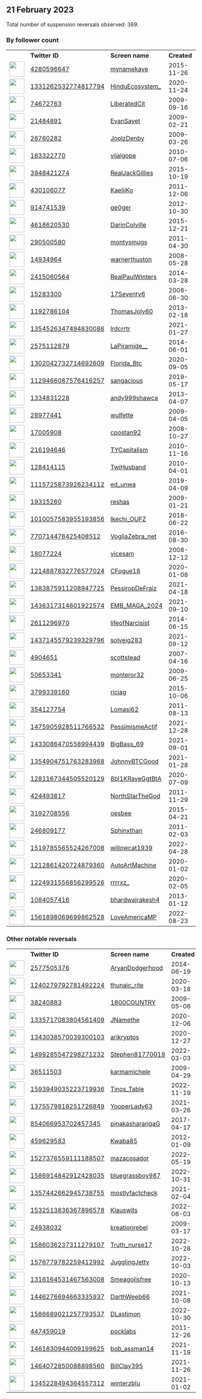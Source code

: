 
## 21 February 2023
Total number of suspension reversals observed: 389.

### By follower count
<table><tr><th></th><th align="left">Twitter ID</th><th align="left">Screen name</th>
<th align="left">Created</th><th align="left">Status</th><th align="left">Suspended</th><th align="left">Followers</th>
<tr><td><a href="https://pbs.twimg.com/profile_images/1648063674542706729/xhZV61wd_normal.jpg"><img src="https://pbs.twimg.com/profile_images/1648063674542706729/xhZV61wd_normal.jpg" width="40px" height="40px" align="center"/></a></td><td><a href="https://twitter.com/intent/user?user_id=4280596647">4280596647</a></td><td><a href="https://twitter.com/mynamekaye">mynamekaye</a></td><td>2015-11-26</td><td align="center"></td><td></td><td>86745</td></tr>
<tr><td><a href="https://pbs.twimg.com/profile_images/1443968030774423553/iQmfZS2P_normal.jpg"><img src="https://pbs.twimg.com/profile_images/1443968030774423553/iQmfZS2P_normal.jpg" width="40px" height="40px" align="center"/></a></td><td><a href="https://twitter.com/intent/user?user_id=1331262532774817794">1331262532774817794</a></td><td><a href="https://twitter.com/HinduEcosystem_">HinduEcosystem_</a></td><td>2020-11-24</td><td align="center"></td><td></td><td>76492</td></tr>
<tr><td><a href="https://pbs.twimg.com/profile_images/1647846202275250177/19MucPcf_normal.jpg"><img src="https://pbs.twimg.com/profile_images/1647846202275250177/19MucPcf_normal.jpg" width="40px" height="40px" align="center"/></a></td><td><a href="https://twitter.com/intent/user?user_id=74672763">74672763</a></td><td><a href="https://twitter.com/LiberatedCit">LiberatedCit</a></td><td>2009-09-16</td><td align="center"></td><td>2022-07-16</td><td>36848</td></tr>
<tr><td><a href="https://pbs.twimg.com/profile_images/431917075175444480/892LrsO6_normal.jpeg"><img src="https://pbs.twimg.com/profile_images/431917075175444480/892LrsO6_normal.jpeg" width="40px" height="40px" align="center"/></a></td><td><a href="https://twitter.com/intent/user?user_id=21484891">21484891</a></td><td><a href="https://twitter.com/EvanSayet">EvanSayet</a></td><td>2009-02-21</td><td align="center"></td><td></td><td>18280</td></tr>
<tr><td><a href="https://pbs.twimg.com/profile_images/1648630996005273601/aYKn465a_normal.jpg"><img src="https://pbs.twimg.com/profile_images/1648630996005273601/aYKn465a_normal.jpg" width="40px" height="40px" align="center"/></a></td><td><a href="https://twitter.com/intent/user?user_id=26760282">26760282</a></td><td><a href="https://twitter.com/JoolzDenby">JoolzDenby</a></td><td>2009-03-26</td><td align="center"></td><td>2022-12-30</td><td>15868</td></tr>
<tr><td><a href="https://pbs.twimg.com/profile_images/1646883774263865355/18BvUiVW_normal.jpg"><img src="https://pbs.twimg.com/profile_images/1646883774263865355/18BvUiVW_normal.jpg" width="40px" height="40px" align="center"/></a></td><td><a href="https://twitter.com/intent/user?user_id=163322770">163322770</a></td><td><a href="https://twitter.com/vijalgope">vijalgope</a></td><td>2010-07-06</td><td align="center"></td><td>2022-10-26</td><td>14715</td></tr>
<tr><td><a href="https://pbs.twimg.com/profile_images/710246688472977408/ABWhR1qs_normal.jpg"><img src="https://pbs.twimg.com/profile_images/710246688472977408/ABWhR1qs_normal.jpg" width="40px" height="40px" align="center"/></a></td><td><a href="https://twitter.com/intent/user?user_id=3948421274">3948421274</a></td><td><a href="https://twitter.com/RealJackGillies">RealJackGillies</a></td><td>2015-10-19</td><td align="center"></td><td>2022-10-29</td><td>9537</td></tr>
<tr><td><a href="https://pbs.twimg.com/profile_images/1629915678110019584/FB67GbN-_normal.jpg"><img src="https://pbs.twimg.com/profile_images/1629915678110019584/FB67GbN-_normal.jpg" width="40px" height="40px" align="center"/></a></td><td><a href="https://twitter.com/intent/user?user_id=430106077">430106077</a></td><td><a href="https://twitter.com/KaeliiKo">KaeliiKo</a></td><td>2011-12-06</td><td align="center"></td><td>2022-08-22</td><td>8636</td></tr>
<tr><td><a href="https://pbs.twimg.com/profile_images/1328299446967341062/MwmKYtVf_normal.jpg"><img src="https://pbs.twimg.com/profile_images/1328299446967341062/MwmKYtVf_normal.jpg" width="40px" height="40px" align="center"/></a></td><td><a href="https://twitter.com/intent/user?user_id=914741539">914741539</a></td><td><a href="https://twitter.com/ge0ger">ge0ger</a></td><td>2012-10-30</td><td align="center"></td><td></td><td>8244</td></tr>
<tr><td><a href="https://pbs.twimg.com/profile_images/1188623200781066241/tOAdsc4H_normal.jpg"><img src="https://pbs.twimg.com/profile_images/1188623200781066241/tOAdsc4H_normal.jpg" width="40px" height="40px" align="center"/></a></td><td><a href="https://twitter.com/intent/user?user_id=4618620530">4618620530</a></td><td><a href="https://twitter.com/DarinColville">DarinColville</a></td><td>2015-12-21</td><td align="center"></td><td></td><td>8077</td></tr>
<tr><td><a href="https://pbs.twimg.com/profile_images/1629738639709069312/lDPKsMZP_normal.jpg"><img src="https://pbs.twimg.com/profile_images/1629738639709069312/lDPKsMZP_normal.jpg" width="40px" height="40px" align="center"/></a></td><td><a href="https://twitter.com/intent/user?user_id=290500580">290500580</a></td><td><a href="https://twitter.com/montysmugs">montysmugs</a></td><td>2011-04-30</td><td align="center"></td><td></td><td>7610</td></tr>
<tr><td><a href="https://pbs.twimg.com/profile_images/940707936451559431/bU9eBlb0_normal.jpg"><img src="https://pbs.twimg.com/profile_images/940707936451559431/bU9eBlb0_normal.jpg" width="40px" height="40px" align="center"/></a></td><td><a href="https://twitter.com/intent/user?user_id=14934964">14934964</a></td><td><a href="https://twitter.com/warnerthuston">warnerthuston</a></td><td>2008-05-28</td><td align="center"></td><td></td><td>6461</td></tr>
<tr><td><a href="https://pbs.twimg.com/profile_images/1644185564374274048/HFjTTOov_normal.jpg"><img src="https://pbs.twimg.com/profile_images/1644185564374274048/HFjTTOov_normal.jpg" width="40px" height="40px" align="center"/></a></td><td><a href="https://twitter.com/intent/user?user_id=2415060564">2415060564</a></td><td><a href="https://twitter.com/RealPaulWinters">RealPaulWinters</a></td><td>2014-03-28</td><td align="center"></td><td></td><td>6361</td></tr>
<tr><td><a href="https://pbs.twimg.com/profile_images/1645547945809575936/r3UZFG3C_normal.jpg"><img src="https://pbs.twimg.com/profile_images/1645547945809575936/r3UZFG3C_normal.jpg" width="40px" height="40px" align="center"/></a></td><td><a href="https://twitter.com/intent/user?user_id=15283300">15283300</a></td><td><a href="https://twitter.com/17Seventy6">17Seventy6</a></td><td>2008-06-30</td><td align="center"></td><td></td><td>5626</td></tr>
<tr><td><a href="https://pbs.twimg.com/profile_images/1555810905379807235/lK39sHP1_normal.jpg"><img src="https://pbs.twimg.com/profile_images/1555810905379807235/lK39sHP1_normal.jpg" width="40px" height="40px" align="center"/></a></td><td><a href="https://twitter.com/intent/user?user_id=1192786104">1192786104</a></td><td><a href="https://twitter.com/ThomasJoly60">ThomasJoly60</a></td><td>2013-02-18</td><td align="center">🚫</td><td>2022-08-18</td><td>5520</td></tr>
<tr><td><a href="https://pbs.twimg.com/profile_images/1646715156544606209/bD89_LP5_normal.jpg"><img src="https://pbs.twimg.com/profile_images/1646715156544606209/bD89_LP5_normal.jpg" width="40px" height="40px" align="center"/></a></td><td><a href="https://twitter.com/intent/user?user_id=1354526347494830086">1354526347494830086</a></td><td><a href="https://twitter.com/lrdcrrtr">lrdcrrtr</a></td><td>2021-01-27</td><td align="center"></td><td>2022-08-11</td><td>5477</td></tr>
<tr><td><a href="https://pbs.twimg.com/profile_images/1542981555404115968/Fw7pRrCH_normal.jpg"><img src="https://pbs.twimg.com/profile_images/1542981555404115968/Fw7pRrCH_normal.jpg" width="40px" height="40px" align="center"/></a></td><td><a href="https://twitter.com/intent/user?user_id=2575112879">2575112879</a></td><td><a href="https://twitter.com/LaPiramide__">LaPiramide__</a></td><td>2014-06-01</td><td align="center"></td><td>2022-08-01</td><td>5237</td></tr>
<tr><td><a href="https://pbs.twimg.com/profile_images/1560927737321340928/T_QoUrQC_normal.jpg"><img src="https://pbs.twimg.com/profile_images/1560927737321340928/T_QoUrQC_normal.jpg" width="40px" height="40px" align="center"/></a></td><td><a href="https://twitter.com/intent/user?user_id=1302042732714692609">1302042732714692609</a></td><td><a href="https://twitter.com/Florida_Btc">Florida_Btc</a></td><td>2020-09-05</td><td align="center"></td><td>2022-09-03</td><td>5215</td></tr>
<tr><td><a href="https://pbs.twimg.com/profile_images/1326555357519335424/ZUbGiByi_normal.jpg"><img src="https://pbs.twimg.com/profile_images/1326555357519335424/ZUbGiByi_normal.jpg" width="40px" height="40px" align="center"/></a></td><td><a href="https://twitter.com/intent/user?user_id=1129466087576416257">1129466087576416257</a></td><td><a href="https://twitter.com/sangacious">sangacious</a></td><td>2019-05-17</td><td align="center"></td><td></td><td>4726</td></tr>
<tr><td><a href="https://pbs.twimg.com/profile_images/1494027589559603200/WJYqCNxr_normal.jpg"><img src="https://pbs.twimg.com/profile_images/1494027589559603200/WJYqCNxr_normal.jpg" width="40px" height="40px" align="center"/></a></td><td><a href="https://twitter.com/intent/user?user_id=1334831228">1334831228</a></td><td><a href="https://twitter.com/andy999shawca">andy999shawca</a></td><td>2013-04-07</td><td align="center"></td><td>2022-07-29</td><td>4656</td></tr>
<tr><td><a href="https://pbs.twimg.com/profile_images/1531681916847542272/9DSJ95Up_normal.jpg"><img src="https://pbs.twimg.com/profile_images/1531681916847542272/9DSJ95Up_normal.jpg" width="40px" height="40px" align="center"/></a></td><td><a href="https://twitter.com/intent/user?user_id=28977441">28977441</a></td><td><a href="https://twitter.com/wulfette">wulfette</a></td><td>2009-04-05</td><td align="center"></td><td>2022-07-16</td><td>4117</td></tr>
<tr><td><a href="https://pbs.twimg.com/profile_images/62968734/Scoobs_normal.jpg"><img src="https://pbs.twimg.com/profile_images/62968734/Scoobs_normal.jpg" width="40px" height="40px" align="center"/></a></td><td><a href="https://twitter.com/intent/user?user_id=17005908">17005908</a></td><td><a href="https://twitter.com/cpostan92">cpostan92</a></td><td>2008-10-27</td><td align="center"></td><td>2022-12-05</td><td>3764</td></tr>
<tr><td><a href="https://pbs.twimg.com/profile_images/1628081111858393100/ML4C5iJV_normal.jpg"><img src="https://pbs.twimg.com/profile_images/1628081111858393100/ML4C5iJV_normal.jpg" width="40px" height="40px" align="center"/></a></td><td><a href="https://twitter.com/intent/user?user_id=216194646">216194646</a></td><td><a href="https://twitter.com/TYCapitalism">TYCapitalism</a></td><td>2010-11-16</td><td align="center"></td><td></td><td>3409</td></tr>
<tr><td><a href="https://pbs.twimg.com/profile_images/797944745360297984/Gd-mnUEO_normal.jpg"><img src="https://pbs.twimg.com/profile_images/797944745360297984/Gd-mnUEO_normal.jpg" width="40px" height="40px" align="center"/></a></td><td><a href="https://twitter.com/intent/user?user_id=128414115">128414115</a></td><td><a href="https://twitter.com/TwiHusband">TwiHusband</a></td><td>2010-04-01</td><td align="center"></td><td>2022-08-15</td><td>3371</td></tr>
<tr><td><a href="https://pbs.twimg.com/profile_images/1473331265202008071/KKoUnbdV_normal.jpg"><img src="https://pbs.twimg.com/profile_images/1473331265202008071/KKoUnbdV_normal.jpg" width="40px" height="40px" align="center"/></a></td><td><a href="https://twitter.com/intent/user?user_id=1115725873926234112">1115725873926234112</a></td><td><a href="https://twitter.com/ed_unwa">ed_unwa</a></td><td>2019-04-09</td><td align="center"></td><td>2022-10-07</td><td>3349</td></tr>
<tr><td><a href="https://pbs.twimg.com/profile_images/1643795660083437569/Be1a9ywA_normal.jpg"><img src="https://pbs.twimg.com/profile_images/1643795660083437569/Be1a9ywA_normal.jpg" width="40px" height="40px" align="center"/></a></td><td><a href="https://twitter.com/intent/user?user_id=19315260">19315260</a></td><td><a href="https://twitter.com/reshas">reshas</a></td><td>2009-01-21</td><td align="center"></td><td></td><td>3299</td></tr>
<tr><td><a href="https://pbs.twimg.com/profile_images/1636092349825654789/9Hv74wVI_normal.jpg"><img src="https://pbs.twimg.com/profile_images/1636092349825654789/9Hv74wVI_normal.jpg" width="40px" height="40px" align="center"/></a></td><td><a href="https://twitter.com/intent/user?user_id=1010057583955193856">1010057583955193856</a></td><td><a href="https://twitter.com/Ikechi_OUFZ">Ikechi_OUFZ</a></td><td>2018-06-22</td><td align="center"></td><td></td><td>3200</td></tr>
<tr><td><a href="https://pbs.twimg.com/profile_images/1485151580378783744/3P_jwyli_normal.jpg"><img src="https://pbs.twimg.com/profile_images/1485151580378783744/3P_jwyli_normal.jpg" width="40px" height="40px" align="center"/></a></td><td><a href="https://twitter.com/intent/user?user_id=770714476425408512">770714476425408512</a></td><td><a href="https://twitter.com/VogliaZebra_net">VogliaZebra_net</a></td><td>2016-08-30</td><td align="center"></td><td>2022-04-11</td><td>3062</td></tr>
<tr><td><a href="https://pbs.twimg.com/profile_images/1628131338103492614/ZRn8JuuK_normal.jpg"><img src="https://pbs.twimg.com/profile_images/1628131338103492614/ZRn8JuuK_normal.jpg" width="40px" height="40px" align="center"/></a></td><td><a href="https://twitter.com/intent/user?user_id=18077224">18077224</a></td><td><a href="https://twitter.com/vicesam">vicesam</a></td><td>2008-12-12</td><td align="center"></td><td>2022-03-20</td><td>2951</td></tr>
<tr><td><a href="https://pbs.twimg.com/profile_images/1510033797781327872/dSNyujh2_normal.jpg"><img src="https://pbs.twimg.com/profile_images/1510033797781327872/dSNyujh2_normal.jpg" width="40px" height="40px" align="center"/></a></td><td><a href="https://twitter.com/intent/user?user_id=1214887832776577024">1214887832776577024</a></td><td><a href="https://twitter.com/CFogue18">CFogue18</a></td><td>2020-01-08</td><td align="center">🚫</td><td>2022-05-12</td><td>2937</td></tr>
<tr><td><a href="https://pbs.twimg.com/profile_images/1641002637091807233/7jS0Q5Hk_normal.jpg"><img src="https://pbs.twimg.com/profile_images/1641002637091807233/7jS0Q5Hk_normal.jpg" width="40px" height="40px" align="center"/></a></td><td><a href="https://twitter.com/intent/user?user_id=1383875911208947725">1383875911208947725</a></td><td><a href="https://twitter.com/PessiropDeFraiz">PessiropDeFraiz</a></td><td>2021-04-18</td><td align="center"></td><td>2023-02-01</td><td>2897</td></tr>
<tr><td><a href="https://pbs.twimg.com/profile_images/1634750788558790656/3jERhxiF_normal.jpg"><img src="https://pbs.twimg.com/profile_images/1634750788558790656/3jERhxiF_normal.jpg" width="40px" height="40px" align="center"/></a></td><td><a href="https://twitter.com/intent/user?user_id=1436317314601922574">1436317314601922574</a></td><td><a href="https://twitter.com/EMB_MAGA_2024">EMB_MAGA_2024</a></td><td>2021-09-10</td><td align="center"></td><td>2022-06-15</td><td>2842</td></tr>
<tr><td><a href="https://pbs.twimg.com/profile_images/1642435958816624641/b17EQq9d_normal.jpg"><img src="https://pbs.twimg.com/profile_images/1642435958816624641/b17EQq9d_normal.jpg" width="40px" height="40px" align="center"/></a></td><td><a href="https://twitter.com/intent/user?user_id=2611296970">2611296970</a></td><td><a href="https://twitter.com/lifeofNarcisist">lifeofNarcisist</a></td><td>2014-06-15</td><td align="center"></td><td>2022-11-05</td><td>2729</td></tr>
<tr><td><a href="https://pbs.twimg.com/profile_images/1438924655016886282/XzUUtp63_normal.jpg"><img src="https://pbs.twimg.com/profile_images/1438924655016886282/XzUUtp63_normal.jpg" width="40px" height="40px" align="center"/></a></td><td><a href="https://twitter.com/intent/user?user_id=1437145579239329796">1437145579239329796</a></td><td><a href="https://twitter.com/solveig283">solveig283</a></td><td>2021-09-12</td><td align="center"></td><td>2022-06-18</td><td>2356</td></tr>
<tr><td><a href="https://pbs.twimg.com/profile_images/1576225765036793856/pbUORdLW_normal.jpg"><img src="https://pbs.twimg.com/profile_images/1576225765036793856/pbUORdLW_normal.jpg" width="40px" height="40px" align="center"/></a></td><td><a href="https://twitter.com/intent/user?user_id=4904651">4904651</a></td><td><a href="https://twitter.com/scottstead">scottstead</a></td><td>2007-04-16</td><td align="center"></td><td>2022-10-03</td><td>2348</td></tr>
<tr><td><a href="https://pbs.twimg.com/profile_images/1494455490180313091/QLSwalp7_normal.jpg"><img src="https://pbs.twimg.com/profile_images/1494455490180313091/QLSwalp7_normal.jpg" width="40px" height="40px" align="center"/></a></td><td><a href="https://twitter.com/intent/user?user_id=50653341">50653341</a></td><td><a href="https://twitter.com/monteror32">monteror32</a></td><td>2009-06-25</td><td align="center"></td><td>2022-06-23</td><td>2142</td></tr>
<tr><td><a href="https://pbs.twimg.com/profile_images/776202200276082688/HNHarA1Y_normal.jpg"><img src="https://pbs.twimg.com/profile_images/776202200276082688/HNHarA1Y_normal.jpg" width="40px" height="40px" align="center"/></a></td><td><a href="https://twitter.com/intent/user?user_id=3799339160">3799339160</a></td><td><a href="https://twitter.com/ricjag">ricjag</a></td><td>2015-10-06</td><td align="center"></td><td>2022-07-15</td><td>2137</td></tr>
<tr><td><a href="https://pbs.twimg.com/profile_images/1544806542473658370/8O7o0L_K_normal.jpg"><img src="https://pbs.twimg.com/profile_images/1544806542473658370/8O7o0L_K_normal.jpg" width="40px" height="40px" align="center"/></a></td><td><a href="https://twitter.com/intent/user?user_id=354127754">354127754</a></td><td><a href="https://twitter.com/Lomasi62">Lomasi62</a></td><td>2011-08-13</td><td align="center"></td><td>2022-08-03</td><td>2120</td></tr>
<tr><td><a href="https://pbs.twimg.com/profile_images/1642170265659494400/iCAdHu3A_normal.jpg"><img src="https://pbs.twimg.com/profile_images/1642170265659494400/iCAdHu3A_normal.jpg" width="40px" height="40px" align="center"/></a></td><td><a href="https://twitter.com/intent/user?user_id=1475905928511766532">1475905928511766532</a></td><td><a href="https://twitter.com/PessimismeActif">PessimismeActif</a></td><td>2021-12-28</td><td align="center"></td><td>2022-05-21</td><td>2054</td></tr>
<tr><td><a href="https://pbs.twimg.com/profile_images/1649247076855709699/tXt25SyP_normal.jpg"><img src="https://pbs.twimg.com/profile_images/1649247076855709699/tXt25SyP_normal.jpg" width="40px" height="40px" align="center"/></a></td><td><a href="https://twitter.com/intent/user?user_id=1433086470558994439">1433086470558994439</a></td><td><a href="https://twitter.com/BigBass_69">BigBass_69</a></td><td>2021-09-01</td><td align="center"></td><td>2022-08-10</td><td>2001</td></tr>
<tr><td><a href="https://pbs.twimg.com/profile_images/1576040796687589381/4PUoCO33_normal.jpg"><img src="https://pbs.twimg.com/profile_images/1576040796687589381/4PUoCO33_normal.jpg" width="40px" height="40px" align="center"/></a></td><td><a href="https://twitter.com/intent/user?user_id=1354904751763283968">1354904751763283968</a></td><td><a href="https://twitter.com/JohnnyBTCGood">JohnnyBTCGood</a></td><td>2021-01-28</td><td align="center"></td><td>2022-12-28</td><td>1958</td></tr>
<tr><td><a href="https://pbs.twimg.com/profile_images/1508477298248323073/HcAP54Ww_normal.jpg"><img src="https://pbs.twimg.com/profile_images/1508477298248323073/HcAP54Ww_normal.jpg" width="40px" height="40px" align="center"/></a></td><td><a href="https://twitter.com/intent/user?user_id=1281167344505520129">1281167344505520129</a></td><td><a href="https://twitter.com/8bl1KRaveGgtBtA">8bl1KRaveGgtBtA</a></td><td>2020-07-09</td><td align="center"></td><td>2022-09-23</td><td>1937</td></tr>
<tr><td><a href="https://pbs.twimg.com/profile_images/1646546417924837376/8QuUZSPV_normal.jpg"><img src="https://pbs.twimg.com/profile_images/1646546417924837376/8QuUZSPV_normal.jpg" width="40px" height="40px" align="center"/></a></td><td><a href="https://twitter.com/intent/user?user_id=424493817">424493817</a></td><td><a href="https://twitter.com/NorthStarTheGod">NorthStarTheGod</a></td><td>2011-11-29</td><td align="center"></td><td></td><td>1893</td></tr>
<tr><td><a href="https://pbs.twimg.com/profile_images/1111525565129871361/i1LHjoel_normal.png"><img src="https://pbs.twimg.com/profile_images/1111525565129871361/i1LHjoel_normal.png" width="40px" height="40px" align="center"/></a></td><td><a href="https://twitter.com/intent/user?user_id=3192708556">3192708556</a></td><td><a href="https://twitter.com/oesbee">oesbee</a></td><td>2015-04-21</td><td align="center"></td><td>2022-03-13</td><td>1871</td></tr>
<tr><td><a href="https://pbs.twimg.com/profile_images/1217351750107054080/A1UtKhMo_normal.jpg"><img src="https://pbs.twimg.com/profile_images/1217351750107054080/A1UtKhMo_normal.jpg" width="40px" height="40px" align="center"/></a></td><td><a href="https://twitter.com/intent/user?user_id=246809177">246809177</a></td><td><a href="https://twitter.com/Sphinxthan">Sphinxthan</a></td><td>2011-02-03</td><td align="center"></td><td>2023-02-02</td><td>1848</td></tr>
<tr><td><a href="https://pbs.twimg.com/profile_images/1638670637886521345/Q67FFyFr_normal.jpg"><img src="https://pbs.twimg.com/profile_images/1638670637886521345/Q67FFyFr_normal.jpg" width="40px" height="40px" align="center"/></a></td><td><a href="https://twitter.com/intent/user?user_id=1519785565524267008">1519785565524267008</a></td><td><a href="https://twitter.com/willowcat1939">willowcat1939</a></td><td>2022-04-28</td><td align="center"></td><td>2022-07-12</td><td>1774</td></tr>
<tr><td><a href="https://pbs.twimg.com/profile_images/1508490328789032964/35AnxjHN_normal.jpg"><img src="https://pbs.twimg.com/profile_images/1508490328789032964/35AnxjHN_normal.jpg" width="40px" height="40px" align="center"/></a></td><td><a href="https://twitter.com/intent/user?user_id=1212861420724879360">1212861420724879360</a></td><td><a href="https://twitter.com/AutoArtMachine">AutoArtMachine</a></td><td>2020-01-02</td><td align="center"></td><td>2022-10-16</td><td>1733</td></tr>
<tr><td><a href="https://pbs.twimg.com/profile_images/1644992339616624643/OGiJSnMA_normal.jpg"><img src="https://pbs.twimg.com/profile_images/1644992339616624643/OGiJSnMA_normal.jpg" width="40px" height="40px" align="center"/></a></td><td><a href="https://twitter.com/intent/user?user_id=1224931556856299526">1224931556856299526</a></td><td><a href="https://twitter.com/rrrrxz_">rrrrxz_</a></td><td>2020-02-05</td><td align="center"></td><td>2022-11-30</td><td>1717</td></tr>
<tr><td><a href="https://pbs.twimg.com/profile_images/1641489163714457600/NFnQZi84_normal.jpg"><img src="https://pbs.twimg.com/profile_images/1641489163714457600/NFnQZi84_normal.jpg" width="40px" height="40px" align="center"/></a></td><td><a href="https://twitter.com/intent/user?user_id=1084057416">1084057416</a></td><td><a href="https://twitter.com/bhardwajrakesh4">bhardwajrakesh4</a></td><td>2013-01-12</td><td align="center"></td><td></td><td>1666</td></tr>
<tr><td><a href="https://pbs.twimg.com/profile_images/1630579501355905027/NmCE475d_normal.jpg"><img src="https://pbs.twimg.com/profile_images/1630579501355905027/NmCE475d_normal.jpg" width="40px" height="40px" align="center"/></a></td><td><a href="https://twitter.com/intent/user?user_id=1561898069699862528">1561898069699862528</a></td><td><a href="https://twitter.com/LoveAmericaMP">LoveAmericaMP</a></td><td>2022-08-23</td><td align="center">🔒</td><td>2022-12-20</td><td>1630</td></tr>
</table>

### Other notable reversals
<table><tr><th></th><th align="left">Twitter ID</th><th align="left">Screen name</th>
<th align="left">Created</th><th align="left">Status</th><th align="left">Suspended</th><th align="left">Followers</th>
<tr><td><a href="https://pbs.twimg.com/profile_images/901137227731697664/fzgHsuxb_normal.jpg"><img src="https://pbs.twimg.com/profile_images/901137227731697664/fzgHsuxb_normal.jpg" width="40px" height="40px" align="center"/></a></td><td><a href="https://twitter.com/intent/user?user_id=2577505376">2577505376</a></td><td><a href="https://twitter.com/AryanDodgerhood">AryanDodgerhood</a></td><td>2014-06-19</td><td align="center"></td><td>2022-11-20</td><td>288</td></tr>
<tr><td><a href="https://pbs.twimg.com/profile_images/1588563384433254401/dRJDHp6J_normal.jpg"><img src="https://pbs.twimg.com/profile_images/1588563384433254401/dRJDHp6J_normal.jpg" width="40px" height="40px" align="center"/></a></td><td><a href="https://twitter.com/intent/user?user_id=1240279792781492224">1240279792781492224</a></td><td><a href="https://twitter.com/thunaic_rite">thunaic_rite</a></td><td>2020-03-18</td><td align="center">🔒</td><td>2022-12-24</td><td>1549</td></tr>
<tr><td><a href="https://pbs.twimg.com/profile_images/922492145558310912/Skz4qfIj_normal.jpg"><img src="https://pbs.twimg.com/profile_images/922492145558310912/Skz4qfIj_normal.jpg" width="40px" height="40px" align="center"/></a></td><td><a href="https://twitter.com/intent/user?user_id=38240883">38240883</a></td><td><a href="https://twitter.com/1800COUNTRY">1800COUNTRY</a></td><td>2009-05-06</td><td align="center"></td><td>2022-12-02</td><td>622</td></tr>
<tr><td><a href="https://pbs.twimg.com/profile_images/1335717288130043907/vVRICEZP_normal.jpg"><img src="https://pbs.twimg.com/profile_images/1335717288130043907/vVRICEZP_normal.jpg" width="40px" height="40px" align="center"/></a></td><td><a href="https://twitter.com/intent/user?user_id=1335717083804561409">1335717083804561409</a></td><td><a href="https://twitter.com/JNamethe">JNamethe</a></td><td>2020-12-06</td><td align="center"></td><td>2022-10-21</td><td>22</td></tr>
<tr><td><a href="https://pbs.twimg.com/profile_images/1544852543821561856/O5ijpEzO_normal.jpg"><img src="https://pbs.twimg.com/profile_images/1544852543821561856/O5ijpEzO_normal.jpg" width="40px" height="40px" align="center"/></a></td><td><a href="https://twitter.com/intent/user?user_id=1343038570039300103">1343038570039300103</a></td><td><a href="https://twitter.com/arikryptos">arikryptos</a></td><td>2020-12-27</td><td align="center">🔒</td><td>2022-10-31</td><td>1608</td></tr>
<tr><td><a href="https://pbs.twimg.com/profile_images/1507887938201440258/fAkaPR9d_normal.jpg"><img src="https://pbs.twimg.com/profile_images/1507887938201440258/fAkaPR9d_normal.jpg" width="40px" height="40px" align="center"/></a></td><td><a href="https://twitter.com/intent/user?user_id=1499285547298271232">1499285547298271232</a></td><td><a href="https://twitter.com/Stephen81770019">Stephen81770019</a></td><td>2022-03-03</td><td align="center"></td><td>2023-01-08</td><td>1598</td></tr>
<tr><td><a href="https://pbs.twimg.com/profile_images/1195224455527698432/k31b7YvM_normal.jpg"><img src="https://pbs.twimg.com/profile_images/1195224455527698432/k31b7YvM_normal.jpg" width="40px" height="40px" align="center"/></a></td><td><a href="https://twitter.com/intent/user?user_id=36511503">36511503</a></td><td><a href="https://twitter.com/karmamichele">karmamichele</a></td><td>2009-04-29</td><td align="center"></td><td>2022-12-24</td><td>1017</td></tr>
<tr><td><a href="https://pbs.twimg.com/profile_images/1644337286262169603/3Ja25hRQ_normal.jpg"><img src="https://pbs.twimg.com/profile_images/1644337286262169603/3Ja25hRQ_normal.jpg" width="40px" height="40px" align="center"/></a></td><td><a href="https://twitter.com/intent/user?user_id=1593949035223719936">1593949035223719936</a></td><td><a href="https://twitter.com/Tinos_Table">Tinos_Table</a></td><td>2022-11-19</td><td align="center"></td><td>2023-01-20</td><td>79</td></tr>
<tr><td><a href="https://pbs.twimg.com/profile_images/1462147582801715210/RkUSW5wA_normal.jpg"><img src="https://pbs.twimg.com/profile_images/1462147582801715210/RkUSW5wA_normal.jpg" width="40px" height="40px" align="center"/></a></td><td><a href="https://twitter.com/intent/user?user_id=1375579818251726849">1375579818251726849</a></td><td><a href="https://twitter.com/YooperLady63">YooperLady63</a></td><td>2021-03-26</td><td align="center"></td><td>2022-12-15</td><td>166</td></tr>
<tr><td><a href="https://pbs.twimg.com/profile_images/1648294536505069568/9KXtRCJf_normal.jpg"><img src="https://pbs.twimg.com/profile_images/1648294536505069568/9KXtRCJf_normal.jpg" width="40px" height="40px" align="center"/></a></td><td><a href="https://twitter.com/intent/user?user_id=854066953702457345">854066953702457345</a></td><td><a href="https://twitter.com/pinakasharangaG">pinakasharangaG</a></td><td>2017-04-17</td><td align="center"></td><td>2022-12-30</td><td>780</td></tr>
<tr><td><a href="https://pbs.twimg.com/profile_images/1578452999520878596/HvfXrerH_normal.jpg"><img src="https://pbs.twimg.com/profile_images/1578452999520878596/HvfXrerH_normal.jpg" width="40px" height="40px" align="center"/></a></td><td><a href="https://twitter.com/intent/user?user_id=459629583">459629583</a></td><td><a href="https://twitter.com/Kwaba85">Kwaba85</a></td><td>2012-01-09</td><td align="center"></td><td>2022-12-23</td><td>990</td></tr>
<tr><td><a href="https://pbs.twimg.com/profile_images/1535728559892795392/6CxH3_nw_normal.jpg"><img src="https://pbs.twimg.com/profile_images/1535728559892795392/6CxH3_nw_normal.jpg" width="40px" height="40px" align="center"/></a></td><td><a href="https://twitter.com/intent/user?user_id=1527376559111188507">1527376559111188507</a></td><td><a href="https://twitter.com/mazacosador">mazacosador</a></td><td>2022-05-19</td><td align="center">🚫</td><td>2022-06-25</td><td>129</td></tr>
<tr><td><a href="https://pbs.twimg.com/profile_images/1646929279697952770/C6_3U8Kz_normal.jpg"><img src="https://pbs.twimg.com/profile_images/1646929279697952770/C6_3U8Kz_normal.jpg" width="40px" height="40px" align="center"/></a></td><td><a href="https://twitter.com/intent/user?user_id=1586914842912428035">1586914842912428035</a></td><td><a href="https://twitter.com/bluegrassboy987">bluegrassboy987</a></td><td>2022-10-31</td><td align="center"></td><td>2023-02-16</td><td>81</td></tr>
<tr><td><a href="https://pbs.twimg.com/profile_images/1473353628421349380/yfT5MpYd_normal.jpg"><img src="https://pbs.twimg.com/profile_images/1473353628421349380/yfT5MpYd_normal.jpg" width="40px" height="40px" align="center"/></a></td><td><a href="https://twitter.com/intent/user?user_id=1357442662945738755">1357442662945738755</a></td><td><a href="https://twitter.com/mostlyfactcheck">mostlyfactcheck</a></td><td>2021-02-04</td><td align="center"></td><td>2022-08-16</td><td>859</td></tr>
<tr><td><a href="https://pbs.twimg.com/profile_images/1649444848280432640/2yB22C7q_normal.jpg"><img src="https://pbs.twimg.com/profile_images/1649444848280432640/2yB22C7q_normal.jpg" width="40px" height="40px" align="center"/></a></td><td><a href="https://twitter.com/intent/user?user_id=1532513836367896578">1532513836367896578</a></td><td><a href="https://twitter.com/Klauswits">Klauswits</a></td><td>2022-06-03</td><td align="center"></td><td>2022-09-08</td><td>628</td></tr>
<tr><td><a href="https://pbs.twimg.com/profile_images/1608508412924657664/5hNgcB_t_normal.jpg"><img src="https://pbs.twimg.com/profile_images/1608508412924657664/5hNgcB_t_normal.jpg" width="40px" height="40px" align="center"/></a></td><td><a href="https://twitter.com/intent/user?user_id=24938032">24938032</a></td><td><a href="https://twitter.com/kreationrebel">kreationrebel</a></td><td>2009-03-17</td><td align="center"></td><td>2023-01-27</td><td>45</td></tr>
<tr><td><a href="https://pbs.twimg.com/profile_images/1586142841599836165/aQc_c1WO_normal.jpg"><img src="https://pbs.twimg.com/profile_images/1586142841599836165/aQc_c1WO_normal.jpg" width="40px" height="40px" align="center"/></a></td><td><a href="https://twitter.com/intent/user?user_id=1586036237311279107">1586036237311279107</a></td><td><a href="https://twitter.com/Truth_nurse17">Truth_nurse17</a></td><td>2022-10-28</td><td align="center"></td><td>2022-12-16</td><td>42</td></tr>
<tr><td><a href="https://pbs.twimg.com/profile_images/1580300456697503774/JrZ-Kqoy_normal.jpg"><img src="https://pbs.twimg.com/profile_images/1580300456697503774/JrZ-Kqoy_normal.jpg" width="40px" height="40px" align="center"/></a></td><td><a href="https://twitter.com/intent/user?user_id=1576779782259412992">1576779782259412992</a></td><td><a href="https://twitter.com/JugglingJetty">JugglingJetty</a></td><td>2022-10-03</td><td align="center"></td><td>2022-12-16</td><td>29</td></tr>
<tr><td><a href="https://pbs.twimg.com/profile_images/1564841588781621249/4phXy-5y_normal.jpg"><img src="https://pbs.twimg.com/profile_images/1564841588781621249/4phXy-5y_normal.jpg" width="40px" height="40px" align="center"/></a></td><td><a href="https://twitter.com/intent/user?user_id=1316164531467563008">1316164531467563008</a></td><td><a href="https://twitter.com/Smeagolisfree">Smeagolisfree</a></td><td>2020-10-13</td><td align="center"></td><td>2022-11-20</td><td>61</td></tr>
<tr><td><a href="https://pbs.twimg.com/profile_images/1647192312806625284/rI23x40y_normal.jpg"><img src="https://pbs.twimg.com/profile_images/1647192312806625284/rI23x40y_normal.jpg" width="40px" height="40px" align="center"/></a></td><td><a href="https://twitter.com/intent/user?user_id=1446276694663335937">1446276694663335937</a></td><td><a href="https://twitter.com/DarthWeeb66">DarthWeeb66</a></td><td>2021-10-08</td><td align="center"></td><td>2022-10-22</td><td>888</td></tr>
<tr><td><a href="https://pbs.twimg.com/profile_images/1586689335461486592/PK3Y4z_i_normal.jpg"><img src="https://pbs.twimg.com/profile_images/1586689335461486592/PK3Y4z_i_normal.jpg" width="40px" height="40px" align="center"/></a></td><td><a href="https://twitter.com/intent/user?user_id=1586689021257793537">1586689021257793537</a></td><td><a href="https://twitter.com/DLastimon">DLastimon</a></td><td>2022-10-30</td><td align="center"></td><td>2022-11-21</td><td>11</td></tr>
<tr><td><a href="https://pbs.twimg.com/profile_images/1644289362891350016/KEHGUa5c_normal.jpg"><img src="https://pbs.twimg.com/profile_images/1644289362891350016/KEHGUa5c_normal.jpg" width="40px" height="40px" align="center"/></a></td><td><a href="https://twitter.com/intent/user?user_id=447459019">447459019</a></td><td><a href="https://twitter.com/pocklabs">pocklabs</a></td><td>2011-12-26</td><td align="center"></td><td>2022-12-09</td><td>136</td></tr>
<tr><td><a href="https://pbs.twimg.com/profile_images/1630254088825847813/tcseoDw5_normal.jpg"><img src="https://pbs.twimg.com/profile_images/1630254088825847813/tcseoDw5_normal.jpg" width="40px" height="40px" align="center"/></a></td><td><a href="https://twitter.com/intent/user?user_id=1461830944009199625">1461830944009199625</a></td><td><a href="https://twitter.com/bob_assman14">bob_assman14</a></td><td>2021-11-19</td><td align="center"></td><td>2022-05-02</td><td>6</td></tr>
<tr><td><a href="https://pbs.twimg.com/profile_images/1464398700839682051/enIozp0L_normal.jpg"><img src="https://pbs.twimg.com/profile_images/1464398700839682051/enIozp0L_normal.jpg" width="40px" height="40px" align="center"/></a></td><td><a href="https://twitter.com/intent/user?user_id=1464072850088898560">1464072850088898560</a></td><td><a href="https://twitter.com/BillClay395">BillClay395</a></td><td>2021-11-26</td><td align="center"></td><td>2022-09-03</td><td>270</td></tr>
<tr><td><a href="https://pbs.twimg.com/profile_images/1521599605237968896/BCtdubTj_normal.jpg"><img src="https://pbs.twimg.com/profile_images/1521599605237968896/BCtdubTj_normal.jpg" width="40px" height="40px" align="center"/></a></td><td><a href="https://twitter.com/intent/user?user_id=1345228494364557312">1345228494364557312</a></td><td><a href="https://twitter.com/winterzblu">winterzblu</a></td><td>2021-01-02</td><td align="center"></td><td>2023-01-19</td><td>3</td></tr>
</table>

